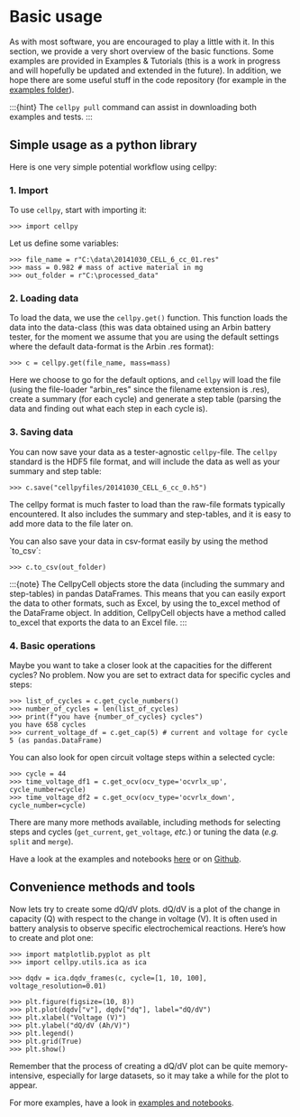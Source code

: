 # Basic usage
As with most software, you are encouraged to play a little with it.
In this section, we provide a very short overview of the basic functions.
Some examples are provided in Examples & Tutorials (this is a work
in progress and will hopefully be updated and extended in the future).
In addition, we hope there are some useful stuff in the code
repository (for example in the [examples
folder](https://github.com/jepegit/cellpy/tree/master/examples)).

:::{hint}
The `cellpy pull` command can assist in downloading
both examples and tests.
:::

## Simple usage as a python library
Here is one very simple potential workflow using cellpy:

### 1. Import

To use `cellpy`, start with importing it:

```
>>> import cellpy
```

Let us define some variables:

```
>>> file_name = r"C:\data\20141030_CELL_6_cc_01.res"
>>> mass = 0.982 # mass of active material in mg
>>> out_folder = r"C:\processed_data"
```

### 2. Loading data
To load the data, we use the `cellpy.get()` function. This function loads the data
into the data-class (this was data obtained using an Arbin battery tester,
for the moment we assume that you are using the default settings where the default
data-format is the Arbin .res format):

```
>>> c = cellpy.get(file_name, mass=mass)
```

Here we choose to go for the default options, and `cellpy` will load the file (using the
file-loader "arbin_res" since the filename extension is .res), create a summary (for each cycle)
and generate a step table (parsing the data and finding out what each step in each cycle is).

### 3. Saving data
You can now save your data as a tester-agnostic `cellpy`-file. The `cellpy` standard is
the HDF5 file format, and will include the data as well as your summary and step table:

```
>>> c.save("cellpyfiles/20141030_CELL_6_cc_0.h5")
```

The cellpy format is much faster to load than the raw-file formats typically encountered.
It also includes the summary and step-tables, and it is easy to add more data to the file later on.

You can also save your data in csv-format easily by using the method `to_csv´:

```
>>> c.to_csv(out_folder)
```

:::{note}
The CellpyCell objects store the data (including the summary and step-tables) in pandas DataFrames.
This means that you can easily export the data to other formats, such as Excel, by using the to_excel method of the
DataFrame object. In addition, CellpyCell objects have a method called to_excel that exports the data to an Excel file.
:::

### 4. Basic operations
Maybe you want to take a closer look at the capacities for the different cycles?
No problem. Now you are set to extract data for specific cycles and steps:

```
>>> list_of_cycles = c.get_cycle_numbers()
>>> number_of_cycles = len(list_of_cycles)
>>> print(f"you have {number_of_cycles} cycles")
you have 658 cycles
>>> current_voltage_df = c.get_cap(5) # current and voltage for cycle 5 (as pandas.DataFrame)
```

You can also look for open circuit voltage steps within a selected cycle:

```
>>> cycle = 44
>>> time_voltage_df1 = c.get_ocv(ocv_type='ocvrlx_up', cycle_number=cycle)
>>> time_voltage_df2 = c.get_ocv(ocv_type='ocvrlx_down', cycle_number=cycle)
```

There are many more methods available, including methods
for selecting steps and cycles (`get_current`, `get_voltage`, *etc.*)
or tuning the data (*e.g.* `split` and `merge`).

Have a look at the examples and notebooks [here](examples/index.md) or on [Github](https://github.com/jepegit/cellpy/tree/master/examples).


## Convenience methods and tools
Now lets try to create some dQ/dV plots. dQ/dV is a plot of the change in capacity (Q) with respect to
the change in voltage (V). It is often used in battery analysis to observe specific electrochemical reactions.
Here’s how to create and plot one:

```
>>> import matplotlib.pyplot as plt
>>> import cellpy.utils.ica as ica

>>> dqdv = ica.dqdv_frames(c, cycle=[1, 10, 100], voltage_resolution=0.01)

>>> plt.figure(figsize=(10, 8))
>>> plt.plot(dqdv["v"], dqdv["dq"], label="dQ/dV")
>>> plt.xlabel("Voltage (V)")
>>> plt.ylabel("dQ/dV (Ah/V)")
>>> plt.legend()
>>> plt.grid(True)
>>> plt.show()
```

Remember that the process of creating a dQ/dV plot can be quite memory-intensive, especially for large datasets,
so it may take a while for the plot to appear.

For more examples, have a look in [examples and notebooks](examples/index.md).
